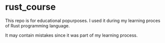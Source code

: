 # rust_course
This repo is for educational popurposes.
I used it during my learning proces of Rust programming language. 

It may contain mistakes since it was part of my learning process.
